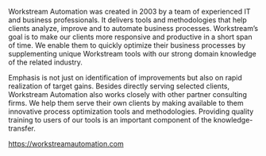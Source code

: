 Workstream Automation was created in 2003 by a team of experienced IT and business professionals.
It delivers tools and methodologies that help clients analyze, improve and to automate business processes. 
Workstream’s goal is to make our clients more responsive and productive in a short span of time. 
We enable them to quickly optimize their business processes by supplementing unique Workstream tools with our strong domain knowledge of the related industry.

Emphasis is not just on identification of improvements but also on rapid realization of target gains.
Besides directly serving selected clients, Workstream Automation also works closely with other partner consulting firms. 
We help them serve their own clients by making available to them innovative process optimization tools and methodologies. 
Providing quality training to users of our tools is an important component of the knowledge-transfer.

https://workstreamautomation.com


